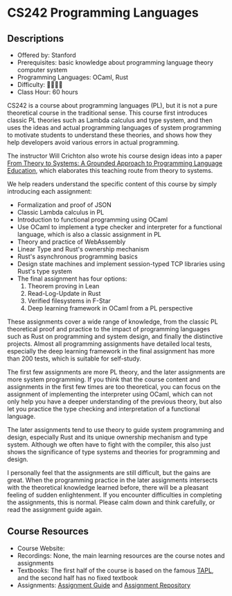 # CS242 Programming Languages

## Descriptions

- Offered by: Stanford
- Prerequisites: basic knowledge about programming language theory computer system
- Programming Languages: OCaml, Rust
- Difficulty: 🌟🌟🌟🌟
- Class Hour: 60 hours

CS242 is a course about programming languages (PL), but it is not a pure theoretical course in the traditional sense. This course first introduces classic PL theories such as Lambda calculus and type system, and then uses the ideas and actual programming languages of system programming to motivate students to understand these theories, and shows how they help developers avoid various errors in actual programming.

The instructor Will Crichton also wrote his course design ideas into a paper [From Theory to Systems: A Grounded Approach to Programming Language Education](https://arxiv.org/abs/1904.06750), which elaborates this teaching route from theory to systems.

We help readers understand the specific content of this course by simply introducing each assignment:

- Formalization and proof of JSON
- Classic Lambda calculus in PL
- Introduction to functional programming using OCaml
- Use OCaml to implement a type checker and interpreter for a functional language, which is also a classic assignment in PL
- Theory and practice of WebAssembly
- Linear Type and Rust's ownership mechanism
- Rust's asynchronous programming basics
- Design state machines and implement session-typed TCP libraries using Rust's type system
- The final assignment has four options:
    1. Theorem proving in Lean
    2. Read-Log-Update in Rust
    3. Verified filesystems in F-Star
    4. Deep learning framework in OCaml from a PL perspective

These assignments cover a wide range of knowledge, from the classic PL theoretical proof and practice to the impact of programming languages such as Rust on programming and system design, and finally the distinctive projects. Almost all programming assignments have detailed local tests, especially the deep learning framework in the final assignment has more than 200 tests, which is suitable for self-study.

The first few assignments are more PL theory, and the later assignments are more system programming.
If you think that the course content and assignments in the first few times are too theoretical, you can focus on the assignment of implementing the interpreter using OCaml, which can not only help you have a deeper understanding of the previous theory, but also let you practice the type checking and interpretation of a functional language.

The later assignments tend to use theory to guide system programming and design, especially Rust and its unique ownership mechanism and type system. Although we often have to fight with the compiler, this also just shows the significance of type systems and theories for programming and design.

I personally feel that the assignments are still difficult, but the gains are great. When the programming practice in the later assignments intersects with the theoretical knowledge learned before, there will be a pleasant feeling of sudden enlightenment. If you encounter difficulties in completing the assignments, this is normal. Please calm down and think carefully, or read the assignment guide again.

## Course Resources

- Course Website: [](https://stanford-cs242.github.io/f19/)
- Recordings: None, the main learning resources are the course notes and assignments
- Textbooks: The first half of the course is based on the famous [TAPL](https://www.cis.upenn.edu/~bcpierce/tapl/), and the second half has no fixed textbook
- Assignments: [Assignment Guide](https://stanford-cs242.github.io/f19/assignments/) and [Assignment Repository](https://github.com/stanford-cs242/f19-assignments)
